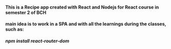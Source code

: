 #### This is a Recipe app created with React and Nodejs for React course in semester 2 of BCH

#### main idea is to work in a SPA and with all the learnings during the classes, such as:

##### npm install react-router-dom
